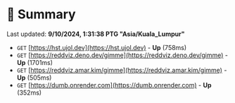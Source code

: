 # 📖 Summary
Last updated: **9/10/2024, 1:31:38 PTG "Asia/Kuala_Lumpur"**

- `GET` [https://hst.ujol.dev](https://hst.ujol.dev) - **Up** (758ms)
- `GET` [https://reddviz.deno.dev/gimme](https://reddviz.deno.dev/gimme) - **Up** (1701ms)
- `GET` [https://reddviz.amar.kim/gimme](https://reddviz.amar.kim/gimme) - **Up** (505ms)
- `GET` [https://dumb.onrender.com](https://dumb.onrender.com) - **Up** (352ms)
